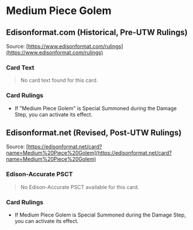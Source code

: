 # Medium Piece Golem

## Edisonformat.com (Historical, Pre-UTW Rulings)

Source: [https://www.edisonformat.com/rulings](https://www.edisonformat.com/rulings)

### Card Text

> No card text found for this card.

### Card Rulings

*   If "Medium Piece Golem" is Special Summoned during the Damage Step, you can activate its effect.

## Edisonformat.net (Revised, Post-UTW Rulings)

Source: [https://edisonformat.net/card?name=Medium%20Piece%20Golem](https://edisonformat.net/card?name=Medium%20Piece%20Golem)

### Edison-Accurate PSCT

> No Edison-Accurate PSCT available for this card.

### Card Rulings

*   If Medium Piece Golem is Special Summoned during the Damage Step, you can activate its effect.
            